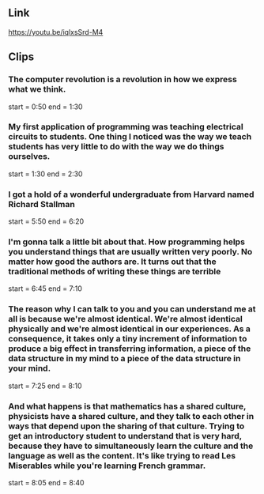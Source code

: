 ## Link
https://youtu.be/iqlxsSrd-M4

## Clips

### The computer revolution is a revolution in how we express what we think.
start = 0:50
end = 1:30

### My first application of programming was teaching electrical circuits to students. One thing I noticed was the way we teach students has very little to do with the way we do things ourselves.
start = 1:30
end = 2:30

### I got a hold of a wonderful undergraduate from Harvard named Richard Stallman
start = 5:50
end = 6:20

### I'm gonna talk a little bit about that. How programming helps you understand things that are usually written very poorly. No matter how good the authors are. It turns out that the traditional methods of writing these things are terrible
start = 6:45
end = 7:10

### The reason why I can talk to you and you can understand me at all is because we're almost identical. We're almost identical physically and we're almost identical in our experiences. As a consequence, it takes only a tiny increment of information to produce a big effect in transferring information, a piece of the data structure in my mind to a piece of the data structure in your mind.
start = 7:25
end = 8:10

### And what happens is that mathematics has a shared culture, physicists have a shared culture, and they talk to each other in ways that depend upon the sharing of that culture. Trying to get an introductory student to understand that is very hard, because they have to simultaneously learn the culture and the language as well as the content. It's like trying to read Les Miserables while you're learning French grammar.
start = 8:05
end = 8:40

